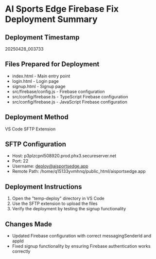 # AI Sports Edge Firebase Fix Deployment Summary

## Deployment Timestamp
20250428_003733

## Files Prepared for Deployment
- index.html - Main entry point
- login.html - Login page
- signup.html - Signup page
- src/firebase/config.js - Firebase configuration
- src/config/firebase.ts - TypeScript Firebase configuration
- src/config/firebase.js - JavaScript Firebase configuration

## Deployment Method
VS Code SFTP Extension

## SFTP Configuration
- Host: p3plzcpnl508920.prod.phx3.secureserver.net
- Port: 22
- Username: deploy@aisportsedge.app
- Remote Path: /home/q15133yvmhnq/public_html/aisportsedge.app

## Deployment Instructions
1. Open the "temp-deploy" directory in VS Code
2. Use the SFTP extension to upload the files
3. Verify the deployment by testing the signup functionality

## Changes Made
- Updated Firebase configuration with correct messagingSenderId and appId
- Fixed signup functionality by ensuring Firebase authentication works correctly
